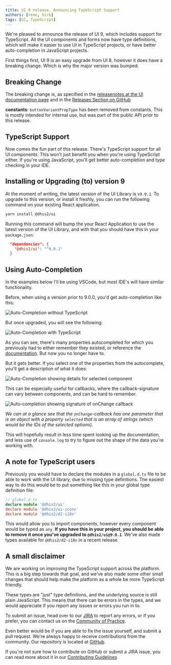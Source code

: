 ```yaml
---
title: UI 9 release, Announcing TypeScript Support
authors: [rene, birk]
tags: [UI, TypeScript]
---
```


We're pleased to announce the release of UI 9, which includes support for TypeScript. All the UI components and forms now have type definitions, which will make it easier to use UI in TypeScript projects, or have better auto-completion in JavaScript projects.

<!--truncate-->

First things first, UI 9 is an easy upgrade from UI 8, however it does have a breaking change. Which is why the major version was bumped.

## Breaking Change

The breaking change is, as specified in the [releasenotes at the UI documentation page](https://ui.dhis2.nu/package/changelog#breaking-changes) and in the [Releases Section on GitHub](https://github.com/dhis2/ui/releases/tag/v9.0.0)

**constants**: `buttonVariantPropType` has been removed from constants. This is mostly intended for internal use, but was part of the public API prior to this release.

## TypeScript Support

Now comes the fun part of this release. There's TypeScript support for all UI components. This won't just benefit you when you're using TypeScript either. If you're using JavaScript, you'll get better auto-completion and type checking in your IDE.

## Installing or Upgrading (to) version 9

At the moment of writing, the latest version of the UI Library is `v9.0.1`. To upgrade to this version, or install it freshly, you can run the following command on your existing React application.

```bash
yarn install @dhis2/ui
```

Running this command will bump the your React Application to use the latest version of the UI Library, and with that you should have this in your `package.json`:

```json
  "dependencies": {
    "@dhis2/ui": "^9.0.1"
  }
```

## Using Auto-Completion

In the examples below I'll be using VSCode, but most IDE's will have similar functionality.

Before, when using a version prior to 9.0.0, you'd get auto-completion like this:

![Auto-Completion without TypeScript](./ui8.png)

But once upgraded, you will see the following:

![Auto-Completion with TypeScript](./ui9.png)

As you can see, there's many properties autocompleted for which you previously had to either remember they existed, or reference the [documentation](https://ui.dhis2.nu/). But now you no longer have to.

But it gets better. If you select one of the properties from the autocomplete, you'll get a description of what it does:

![Auto-Completion showing details for selected component](./autocomplete-details.png)

This can be especially useful for callbacks, where the callback-signature can vary between components, and can be hard to remember.

![Auto-completion showing signature of onChange callback](callback-signature.png)

_We can at a glance see that the `onChange`-callback has one parameter that is an object with a property `selected` that is an array of strings (which would be the IDs of the selected options)._

This will hopefully result in less time spent looking up the documentation, and less use of `console.log` to try to figure out the shape of the data you're working with.

## A note for TypeScript users

Previously you would have to declare the modules in a `global.d.ts` file to be able to work with the UI library, due to missing type definitions.
The easiest way to do this would be to put something like this in your global type definition file:

```ts
// global.d.ts
declare module '@dhis2/ui'
declare module '@dhis2/ui-icons'
declare module '@dhis2/d2-i18n'
```

This would allow you to import components, however every component would be typed as `any`. **If you have this in your project, you should be able to remove it once you've upgraded to `@dhis2/ui@9.0.1`**. We've also made types available for `@dhis2/d2-i18n` in a recent release.

## A small disclaimer

We are working on improving the TypeScript support across the platform. This is a big step towards that goal, and we've also made some other small changes that should help make the platform as a whole be more TypeScript friendly.

These types are "just" type definitions, and the underlying source is still plain JavaScript. This means that there can be errors in the types, and we would appreciate if you report any issues or errors you run in to.

To submit an issue, head over to our [JIRA](https://dhis2.atlassian.net/jira/) to report any errors, or if you prefer, you can contact us on the [Community of Practice](https://community.dhis2.org/).

Even better would be if you are able to fix the issue yourself, and submit a pull request. We're always happy to receive contributions from the community. Our repository is located at [GitHub](https://github.com/dhis2/ui). 

If you're not sure how to contribute on GitHub or submit a JIRA issue, you can read more about it in our [Contributing Guidelines](/community/contribute/)